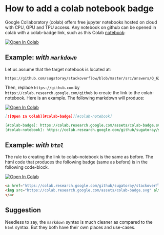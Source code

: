 # How to add a colab notebook badge

Google Collaboratory (colab) offers free jupyter notebooks hosted on cloud with CPU, GPU and TPU access. Any notebook on github can be opened in colab with a colab-badge link, such as this Colab [notebook][#colab-notebook]: 

[![Open In Colab][#colab-badge]][#colab-notebook]

[#colab-badge]: https://colab.research.google.com/assets/colab-badge.svg
[#colab-notebook]: https://colab.research.google.com/github/sugatoray/stackoverflow/blob/master/src/answers/Q_62273183/Q_62273183.ipynb

## Example: _with `markdown`_

Let us assume that the target notebook is located at:   
```
https://github.com/sugatoray/stackoverflow/blob/master/src/answers/Q_62273183/Q_62273183.ipynb
```
Then, replace `https://github.com` by `https://colab.research.google.com/github` to create the link to the colab-notebook. Here is an example. The following markdown will produce:  

[![Open In Colab][#colab-badge]][#colab-notebook]

```markdown
[![Open In Colab][#colab-badge]][#colab-notebook]

[#colab-badge]: https://colab.research.google.com/assets/colab-badge.svg
[#colab-notebook]: https://colab.research.google.com/github/sugatoray/stackoverflow/blob/master/src/answers/Q_62273183/Q_62273183.ipynb
```

## Example: _with `html`_

The rule to creating the link to colab-notebook is the same as before. The html code that produces the following badge (same as before) is in the following code-block. 

<a href="https://colab.research.google.com/github/sugatoray/stackoverflow/blob/master/src/answers/Q_62273183/Q_62273183.ipynb" target="_parent">
<img src="https://colab.research.google.com/assets/colab-badge.svg" alt="Open In Colab"/>
</a>


```html
<a href="https://colab.research.google.com/github/sugatoray/stackoverflow/blob/master/src/answers/Q_62273183/Q_62273183.ipynb" target="_parent">
<img src="https://colab.research.google.com/assets/colab-badge.svg" alt="Open In Colab"/>
</a>
```

## Suggestion

Needless to say, the `markdown` syntax is much cleaner as compared to the `html` syntax. But they both have their own places and use-cases.
